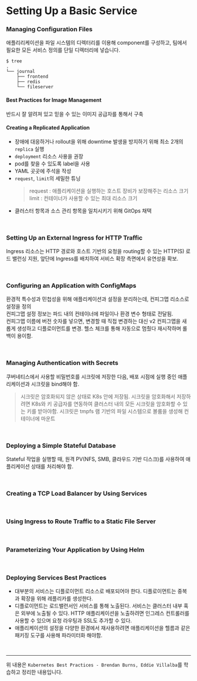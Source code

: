 # Setting Up a Basic Service

### Managing Configuration Files

애플리리케이션을 파일 시스템의 디렉터리를 이용해 component를 구성하고, 팀에서 필요한 모든 서비스 정의를 단일 디렉터리에 넣습니다.

```shell
$ tree
.
└── journal
    ├── frontend
    ├── redis
    └── fileserver
```

#### Best Practices for Image Management

반드시 잘 알려져 있고 믿을 수 있는 이미지 공급자를 통해서 구축

#### Creating a Replicated Application

- 장애에 대응하거나 rollout을 위해 downtime 발생을 방지하기 위해 최소 2개의 `replica` 실행
- `deployment` 리소스 사용을 권장
- pod를 찾을 수 있도록 label을 사용
- YAML 곳곳에 주석을 작성
- `request`, `limit`의 세밀한 튜닝
  > request : 애플리케이션을 실행하는 호스트 장비가 보장해주는 리소스 크기 <br>
  > limit : 컨테이너가 사용할 수 있는 최대 리소스 크기
- 클러스터 항목과 소스 관리 항목을 일치시키기 위해 GitOps 채택

<br>

### Setting Up an External Ingress for HTTP Traffic

Ingress 리소스는 HTTP 경로와 호스트 기반의 요청을 routing할 수 있는 HTTP(S) 로드 밸런싱 지원, 앞단에 Ingress를 배치하여 서비스 확장 측면에서 유연성을 확보.

<br>

### Configuring an Application with ConfigMaps

환경적 특수성과 민첩성을 위해 애플리케이션과 설정을 분리하는데, 컨피그맵 리소스로 설정을 정의 <br>
컨피그맵 설정 정보는 파드 내의 컨테이너에 파일이나 환경 변수 형태로 전달됨. <br>
컨피그맵 이름에 버전 숫자를 넣으면, 변경할 때 직접 변경하는 대신 v2 컨피그맵을 새롭게 생성하고 디플로이먼트를 변경.
헬스 체크를 통해 자동으로 멈췄다 재시작하며 롤백이 용이함.

<br>

### Managing Authentication with Secrets

쿠버네티스에서 사용할 비밀번호를 시크릿에 저장한 다음, 배포 시점에 실행 중인 애플리케이션과 시크릿을 bind해야 함.

> 시크릿은 암호화되지 않은 상태로 K8s 안에 저장됨. 시크릿을 암호화해서 저장하려면 K8s와 키 공급자를 연동하여 클러스터 내의 모든 시크릿을 암호화할 수 있는 키를 받아야함.
> 시크릿은 tmpfs 램 기반의 파일 시스템으로 볼륨을 생성해 컨테이너에 마운트

<br>

### Deploying a Simple Stateful Database

Stateful 작업을 실행할 때, 원격 PV(NFS, SMB, 클라우드 기반 디스크)를 사용하여 애플리케이션 상태를 처리해야 함.

<br>

### Creating a TCP Load Balancer by Using Services

<br>

### Using Ingress to Route Traffic to a Static File Server

<br>

### Parameterizing Your Application by Using Helm

<br>

### Deploying Services Best Practices

- 대부분의 서비스는 디플로이먼트 리소스로 배포되어야 한다. 디플로이먼트는 중복과 확장을 위해 레플리카를 생성한다.
- 디플로이먼트는 로드밸런서인 서비스를 통해 노출된다. 서비스는 클러스터 내부 혹은 외부에 노출될 수 있다. HTTP 애플리케이션을 노출하려면 인그레스 컨트롤러를 사용할 수 있으며 요청 라우팅과 SSL도 추가할 수 있다.
- 애플리케이션의 설정을 다양한 환경에서 재사용하려면 애플리케이션을 헬름과 같은 패키징 도구를 사용해 파라미터화 해야함.

<br>

---

위 내용은 `Kubernetes Best Practices - Brendan Burns, Eddie Villalba`를 학습하고 정리한 내용입니다.

